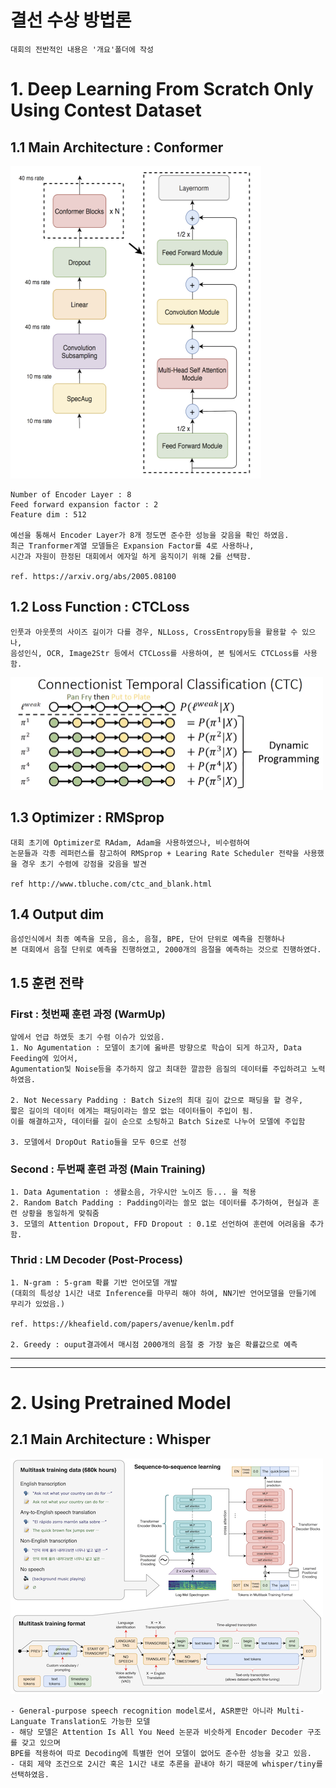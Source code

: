 # 결선 수상 방법론
```
대회의 전반적인 내용은 '개요'폴더에 작성
```

# 1. Deep Learning From Scratch Only Using Contest Dataset
## 1.1 Main Architecture : Conformer
<img src="./png/conformer.png" width="401px" height="500px">

```
Number of Encoder Layer : 8
Feed forward expansion factor : 2
Feature dim : 512

예선을 통해서 Encoder Layer가 8개 정도면 준수한 성능을 갖음을 확인 하였음.
최근 Tranformer계열 모델들은 Expansion Factor를 4로 사용하나,
시간과 자원이 한정된 대회에서 에자일 하게 움직이기 위해 2를 선택함.

ref. https://arxiv.org/abs/2005.08100
```

## 1.2 Loss Function : CTCLoss

```
인풋과 아웃풋의 사이즈 길이가 다를 경우, NLLoss, CrossEntropy등을 활용할 수 있으나,
음성인식, OCR, Image2Str 등에서 CTCLoss를 사용하여, 본 팀에서도 CTCLoss를 사용함.
```
<img src="./png/ctcloss.png" width="500px" height="180px">



## 1.3 Optimizer : RMSprop
```
대회 초기에 Optimizer로 RAdam, Adam을 사용하였으나, 비수렴하여
논문들과 각종 레퍼런스를 참고하여 RMSprop + Learing Rate Scheduler 전략을 사용했을 경우 초기 수렴에 강점을 갖음을 발견

ref http://www.tbluche.com/ctc_and_blank.html
```
## 1.4 Output dim
```
음성인식에서 최종 예측을 모음, 음소, 음절, BPE, 단어 단위로 예측을 진행하나
본 대회에서 음절 단위로 예측을 진행하였고, 2000개의 음절을 예측하는 것으로 진행하였다.

```

## 1.5 훈련 전략
### First : 첫번째 훈련 과정 (WarmUp)
```
앞에서 언급 하였듯 초기 수렴 이슈가 있었음.
1. No Agumentation : 모델이 초기에 옳바른 방향으로 학습이 되게 하고자, Data Feeding에 있어서, 
Agumentation및 Noise등을 추가하지 않고 최대한 깔끔한 음질의 데이터를 주입하려고 노력하였음.

2. Not Necessary Padding : Batch Size의 최대 길이 값으로 패딩을 할 경우, 
짧은 길이의 데이터 에게는 패딩이라는 쓸모 없는 데이터들이 주입이 됨.
이를 해결하고자, 데이터를 길이 순으로 소팅하고 Batch Size로 나누어 모델에 주입함

3. 모델에서 DropOut Ratio들을 모두 0으로 선정
```

### Second : 두번째 훈련 과정 (Main Training)
```
1. Data Agumentation : 생활소음, 가우시안 노이즈 등... 을 적용
2. Random Batch Padding : Padding이라는 쓸모 없는 데이터를 추가하여, 현실과 훈련 상황을 동일하게 맞춰줌
3. 모델의 Attention Dropout, FFD Dropout : 0.1로 선언하여 훈련에 어려움을 추가함.
```

### Thrid : LM Decoder (Post-Process)
```
1. N-gram : 5-gram 확률 기반 언어모델 개발
(대회의 특성상 1시간 내로 Inference를 마무리 해야 하여, NN기반 언어모델을 만들기에 무리가 있었음.)

ref. https://kheafield.com/papers/avenue/kenlm.pdf

2. Greedy : ouput결과에서 매시점 2000개의 음절 중 가장 높은 확률값으로 예측
```

---
---

# 2. Using Pretrained Model
## 2.1 Main Architecture : Whisper
<img src="./png/whisper.png" width="500px" height="377px">

```
- General-purpose speech recognition model로서, ASR뿐만 아니라 Multi-Languate Translation도 가능한 모델
- 해당 모델은 Attention Is All You Need 논문과 비슷하게 Encoder Decoder 구조를 갖고 있으며
BPE를 적용하여 따로 Decoding에 특별한 언어 모델이 없어도 준수한 성능을 갖고 있음.
- 대회 제약 조건으로 2시간 혹은 1시간 내로 추론을 끝내야 하기 때문에 whisper/tiny를 선택하였음.
```

